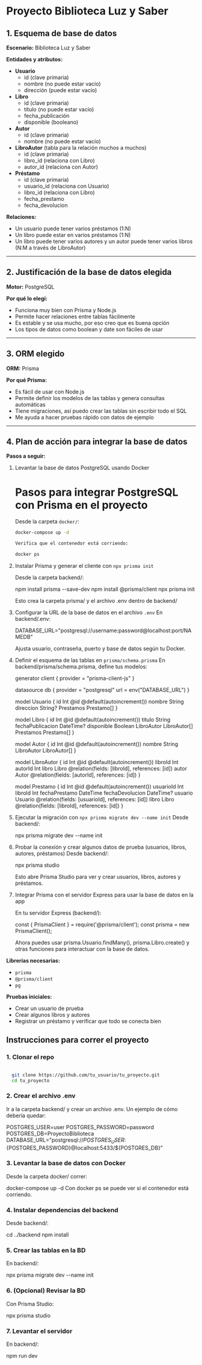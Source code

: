 # Proyecto Biblioteca Luz y Saber

## 1. Esquema de base de datos

**Escenario:** Biblioteca Luz y Saber

**Entidades y atributos:**

- **Usuario**
  - id (clave primaria)
  - nombre (no puede estar vacío)
  - dirección (puede estar vacío)
- **Libro**
  - id (clave primaria)
  - título (no puede estar vacío)
  - fecha_publicación
  - disponible (booleano)
- **Autor**
  - id (clave primaria)
  - nombre (no puede estar vacío)
- **LibroAutor** (tabla para la relación muchos a muchos)
  - id (clave primaria)
  - libro_id (relaciona con Libro)
  - autor_id (relaciona con Autor)
- **Préstamo**
  - id (clave primaria)
  - usuario_id (relaciona con Usuario)
  - libro_id (relaciona con Libro)
  - fecha_prestamo
  - fecha_devolucion

**Relaciones:**

- Un usuario puede tener varios préstamos (1:N)
- Un libro puede estar en varios préstamos (1:N)
- Un libro puede tener varios autores y un autor puede tener varios libros (N:M a través de LibroAutor)

---

## 2. Justificación de la base de datos elegida

**Motor:** PostgreSQL

**Por qué lo elegí:**

- Funciona muy bien con Prisma y Node.js
- Permite hacer relaciones entre tablas fácilmente
- Es estable y se usa mucho, por eso creo que es buena opción
- Los tipos de datos como boolean y date son fáciles de usar

---

## 3. ORM elegido

**ORM:** Prisma

**Por qué Prisma:**

- Es fácil de usar con Node.js
- Permite definir los modelos de las tablas y genera consultas automáticas
- Tiene migraciones, así puedo crear las tablas sin escribir todo el SQL
- Me ayuda a hacer pruebas rápido con datos de ejemplo

---

## 4. Plan de acción para integrar la base de datos

**Pasos a seguir:**

1. Levantar la base de datos PostgreSQL usando Docker

      # Pasos para integrar PostgreSQL con Prisma en el proyecto

      Desde la carpeta `docker/`:

      ```bash
      docker-compose up -d

      Verifica que el contenedor está corriendo:

      docker ps
  
2. Instalar Prisma y generar el cliente con `npx prisma init`

      Desde la carpeta backend/:

      npm install prisma --save-dev
      npm install @prisma/client
      npx prisma init


      Esto crea la carpeta prisma/ y el archivo .env dentro de backend/


3. Configurar la URL de la base de datos en el archivo `.env`
    En backend/.env:

    DATABASE_URL="postgresql://username:password@localhost:port/NAMEDB"


    Ajusta usuario, contraseña, puerto y base de datos según tu Docker.

4. Definir el esquema de las tablas en `prisma/schema.prisma`
    En backend/prisma/schema.prisma, define tus modelos:

      generator client {
        provider = "prisma-client-js"
      }

      datasource db {
        provider = "postgresql"
        url      = env("DATABASE_URL")
      }

      model Usuario {
        id        Int      @id @default(autoincrement())
        nombre    String
        direccion String?
        Prestamos Prestamo[]
      }

      model Libro {
        id              Int        @id @default(autoincrement())
        titulo          String
        fechaPublicacion DateTime?
        disponible      Boolean
        LibroAutor      LibroAutor[]
        Prestamos       Prestamo[]
      }

      model Autor {
        id         Int        @id @default(autoincrement())
        nombre     String
        LibroAutor LibroAutor[]
      }

      model LibroAutor {
        id       Int   @id @default(autoincrement())
        libroId  Int
        autorId  Int
        libro    Libro @relation(fields: [libroId], references: [id])
        autor    Autor @relation(fields: [autorId], references: [id])
      }

      model Prestamo {
        id             Int      @id @default(autoincrement())
        usuarioId      Int
        libroId        Int
        fechaPrestamo  DateTime
        fechaDevolucion DateTime?
        usuario        Usuario @relation(fields: [usuarioId], references: [id])
        libro          Libro   @relation(fields: [libroId], references: [id])
      }
5. Ejecutar la migración con `npx prisma migrate dev --name init`
    Desde backend/:

    npx prisma migrate dev --name init


6. Probar la conexión y crear algunos datos de prueba (usuarios, libros, autores, préstamos)
    Desde backend/:

    npx prisma studio


    Esto abre Prisma Studio para ver y crear usuarios, libros, autores y préstamos.

7. Integrar Prisma con el servidor Express para usar la base de datos en la app

    En tu servidor Express (backend/):

    const { PrismaClient } = require('@prisma/client');
    const prisma = new PrismaClient();


    Ahora puedes usar prisma.Usuario.findMany(), prisma.Libro.create() y otras funciones para interactuar con la base de datos.

**Librerías necesarias:**

- `prisma`
- `@prisma/client`
- `pg`

**Pruebas iniciales:**

- Crear un usuario de prueba
- Crear algunos libros y autores
- Registrar un préstamo y verificar que todo se conecta bien



## Instrucciones para correr el proyecto

### 1. Clonar el repo
```bash

  git clone https://github.com/tu_usuario/tu_proyecto.git
  cd tu_proyecto

```
### 2. Crear el archivo .env

  Ir a la carpeta backend/ y crear un archivo .env.
  Un ejemplo de cómo debería quedar:

  POSTGRES_USER=user
  POSTGRES_PASSWORD=password
  POSTGRES_DB=ProyectoBiblioteca
  DATABASE_URL="postgresql://${POSTGRES_USER}:${POSTGRES_PASSWORD}@localhost:5433/${POSTGRES_DB}"

### 3. Levantar la base de datos con Docker

  Desde la carpeta docker/ correr:

  docker-compose up -d
  Con docker ps se puede ver si el contenedor está corriendo.


### 4. Instalar dependencias del backend

  Desde backend/:

  cd ../backend
  npm install


### 5. Crear las tablas en la BD

  En backend/:

  npx prisma migrate dev --name init


### 6. (Opcional) Revisar la BD 

  Con Prisma Studio:

  npx prisma studio

### 7. Levantar el servidor


  En backend/:

  npm run dev


